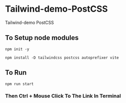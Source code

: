 # Tailwind-demo-PostCSS
Tailwind-demo PostCSS
## To Setup node modules
~~~
npm init -y
~~~
~~~
npm install -D tailwindcss postcss autoprefixer vite
~~~
## To Run
~~~
npm run start
~~~
### Then Ctrl + Mouse Click To The Link In Terminal

